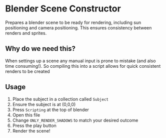 # Blender Scene Constructor

Prepares a blender scene to be ready for rendering, including sun positioning and camera positioning. This ensures consistency between renders and sprites.

## Why do we need this?

When settings up a scene any manual input is prone to mistake (and also time consuming!). So compiling this into a script allows for quick consistent renders to be created

## Usage

1. Place the subject in a collection called `Subject`
2. Ensure the subject is at (0,0,0)
3. Press `Scripting` at the top of blender
4. Open this file
5. Change `ONLY_RENDER_SHADOWS` to match your desired outcome
6. Press the play button
7. Render the scene!
